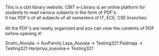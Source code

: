 This is a cbit library website. 
CBIT e-Library is an online platform for students to read various subjects in the form of PDF's. <br>It has PDF's of all subjects of all semesters of IT, ECE, CSE branches.<br><br> All the PDF's are neatly organized and you can view the contents of PDF before opening it!
            


Sruthi_Aluvala -> IluvFamily
Laya_Aluvala   -> Testing321
Padmaja        -> Testing321
Haripriya_kusuma-> Testing321